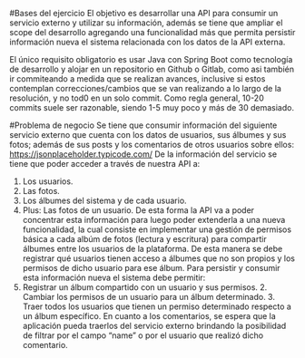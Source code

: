 #Bases del ejercicio
El objetivo es desarrollar una API para consumir un servicio externo y utilizar su información, además se tiene que ampliar el scope del desarrollo agregando una funcionalidad más que permita persistir información nueva el sistema relacionada con los datos de la API externa.

El único requisito obligatorio es usar Java con Spring Boot como tecnología de desarrollo y alojar en un repositorio en Github o Gitlab, como asi también ir commiteando a medida que se realizan avances, inclusive si estos contemplan correcciones/cambios que se van realizando a lo largo de la resolución, y no tod0 en un solo commit. Como regla general, 10-20 commits suele ser razonable, siendo 1-5 muy poco y más de 30 demasiado.

#Problema de negocio
Se tiene que consumir información del siguiente servicio externo que cuenta con los datos de usuarios, sus álbumes y sus fotos; además de sus posts y los comentarios de otros usuarios sobre ellos: https://jsonplaceholder.typicode.com/ De la información del servicio se tiene que poder acceder a través de nuestra API a: 
1. Los usuarios.
2. Las fotos.
3. Los álbumes del sistema y de cada usuario.
4. Plus: Las fotos de un usuario.
De esta forma la API va a poder concentrar esta información para luego poder extenderla a una nueva funcionalidad, la cual consiste en implementar una gestión de permisos básica a cada albúm de fotos (lectura y escritura) para compartir álbumes entre los usuarios de la plataforma. De esta manera se debe registrar qué usuarios tienen acceso a álbumes que no son propios y los permisos de dicho usuario para ese álbum. Para persistir y consumir esta información nueva el sistema debe permitir:
1. Registrar un álbum compartido con un usuario y sus permisos. 2. Cambiar los permisos de un usuario para un álbum determinado. 3. Traer todos los usuarios que tienen un permiso determinado respecto a un álbum específico.
En cuanto a los comentarios, se espera que la aplicación pueda traerlos del servicio externo brindando la posibilidad de filtrar por el campo “name” o por el usuario que realizó dicho comentario.
